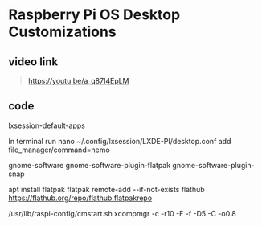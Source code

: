 # Raspberry Pi OS Desktop Customizations 

## video link

> https://youtu.be/a_q87I4EpLM

## code

lxsession-default-apps

In terminal run nano ~/.config/lxsession/LXDE-PI/desktop.conf add file_manager/command=nemo

gnome-software gnome-software-plugin-flatpak gnome-software-plugin-snap

apt install flatpak flatpak remote-add --if-not-exists flathub https://flathub.org/repo/flathub.flatpakrepo

/usr/lib/raspi-config/cmstart.sh xcompmgr -c -r10 -F -f -D5 -C -o0.8


